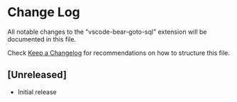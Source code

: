 # Change Log

All notable changes to the "vscode-bear-goto-sql" extension will be documented in this file.

Check [Keep a Changelog](http://keepachangelog.com/) for recommendations on how to structure this file.

## [Unreleased]

- Initial release